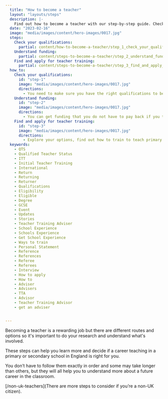 ```yaml
---
  title: "How to become a teacher"
  layout: "layouts/steps"
  description: |-
    Find out how to become a teacher with our step-by-step guide. Check your qualifications, find out about funding, and learn more about training to be a teacher.
  date: "2023-02-16"
  image: "media/images/content/hero-images/0017.jpg"
  steps:
    Check your qualifications:
      partial: content/how-to-become-a-teacher/step_1_check_your_qualifications
    Understand funding:
      partial: content/steps-to-become-a-teacher/step_2_understand_funding
    Find and apply for teacher training:
      partial: content/steps-to-become-a-teacher/step_3_find_and_apply_for_teacher_training
  how_to:
    Check your qualifications:
      id: "step-1"
      image: "media/images/content/hero-images/0017.jpg"
      directions:
        - You need to make sure you have the right qualifications to begin your teacher training.
    Understand funding:
      id: "step-2"
      image: "media/images/content/hero-images/0017.jpg"
      directions:
        - You can get funding that you do not have to pay back if you train to teach certain subjects.
    Find and apply for teacher training:
      id: "step-3"
      image: "media/images/content/hero-images/0017.jpg"
      directions:
        - Explore your options, find out how to train to teach primary or secondary (for example a PGCE or directly in a school).
  keywords:
    - QTS
    - Qualified Teacher Status
    - ITT
    - Initial Teacher Training
    - International
    - Return
    - Returning
    - Returner
    - Qualifications
    - Eligibility
    - Eligible
    - Degree
    - GCSE
    - Event
    - Updates
    - Stories
    - Teacher Training Adviser
    - School Experience
    - Schools Experience
    - Get School Experience
    - Ways to train
    - Personal Statement
    - Reference
    - References
    - Referee
    - Referees
    - Interview
    - How to apply
    - How to
    - Adviser
    - Advisers
    - TTA
    - Advisor
    - Teacher Training Advisor
    - get an adviser


---
```

Becoming a teacher is a rewarding job but there are different routes and options so it's important to do your research and understand what's involved. 

These steps can help you learn more and decide if a career teaching in a primary or secondary school in England is right for you. 

You don’t have to follow them exactly in order and some may take longer than others, but they will all help you to understand more about a future career in the classroom.

[/non-uk-teachers](There are more steps to consider if you’re a non-UK citizen).
